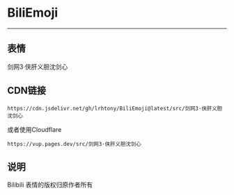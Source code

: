 # BiliEmoji
---
## 表情
剑网3·侠肝义胆沈剑心
## CDN链接
```
https://cdn.jsdelivr.net/gh/lrhtony/BiliEmoji@latest/src/剑网3·侠肝义胆沈剑心
```
或者使用Cloudflare
```
https://vup.pages.dev/src/剑网3·侠肝义胆沈剑心
```
## 说明
Bilibili 表情的版权归原作者所有
